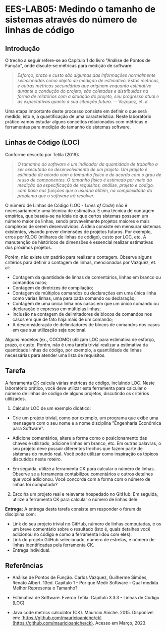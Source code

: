 # EES-LAB05: Medindo o tamanho de sistemas através do número de linhas de código


## Introdução

O trecho a seguir refere-se ao Capítulo 1 do livro "Análise de Pontos de Função", onde discute-se métricas para medição de software:

> _Esforço, prazo e custo são algumas das informações normalmente selecionadas como objeto de medição de estimativa. Estas métricas, e outras métricas secundárias que originam enquanto estimativa durante a condução do projeto, são coletadas e distribuídas na forma de relatórios com a situação do projeto, seu progresso atual e as expectativas quanto à sua situação futura._ -- Vazquez, et. al.

Uma etapa importante deste processo consiste em definir o que será medido, isto é, a quantificação de uma característica. Neste laboratório prático vamos estudar alguns conceitos relacionados com métricas e ferramentas para medição do tamanho de sistemas software.

## Linhas de Código (LOC)

Conforme descrito por Tetila (2019):

> _O tamanho do software é um indicador da quantidade de trabalho a ser executado no desenvolvimento de um projeto. Um projeto é estimado de acordo com o tamanho físico e de acordo com o grau de reuso de componentes. O tamanho físico é estimado por meio da medição da especificação de requisitos, análise, projeto e código, com base nas funções que o usuário obtém, na complexidade do problema que o software irá resolver._ 

O número de Linhas de Código (LOC - _Lines of Code_) não é necessariamente uma técnica de estimativa. É uma técnica de contagem empírica, que baseia-se na ideia de que certos sistemas possuem um número maior de linhas, sendo provavelmente projetos maiores e mais complexos de serem desenvolvidos. A ideia consiste em mensurar sistemas existentes, visando prever dimensões de projetos futuros. Por exemplo, erros por KLOC (milhares de linhas de código), custo por LOC, etc. A manutenção de históricos de dimensões é essencial realizar estimativas dos próximos projetos.

Porém, não existe um padrão para realizar a contagem. Observe alguns critérios para definir a contagem de linhas, mencionados por Vazquez, et. al:

* Contagem da quantidade de linhas de comentários, linhas em branco ou comandos nulos;
* Contagem de diretrizes de compilação;
* Contagem de múltiplos comandos ou declarações em uma única linha como várias linhas, uma para cada comando ou declaração;
* Contagem de uma única linha nos casos em que um único comando ou declaração é expresso em múltiplas linhas;
* Inclusão na contagem de delimitadores de blocos de comandos nos casos em que de fato haja mais de um comando;
* A desconsideração de delimitadores de blocos de comandos nos casos em que sua utilização seja opcional.

Alguns modelos (ex., COCOMO) utilizam LOC para estimativa de esforço, prazo, e custo. Porém, não é uma tarefa trivial realizar a estimativa da quantidade linhas de código, por exemplo, a quantilidade de linhas necessárias para atender uma lista de requisitos.

## Tarefa

A ferramenta [CK](https://github.com/mauricioaniche/ck) calcula várias métricas de código, incluindo LOC. Neste laboratório prático, você deve utilizar esta ferramenta para calcular o número de linhas de código de alguns projetos, discutindo os critérios utilizados.

1. Calcular LOC de um exemplo didático:

* Crie um projeto trivial, como por exemplo, um programa que exibe uma mensagem com o seu nome e a nome disciplina "Engenharia Econômica para Software". 

* Adicione comentários, altere a forma como o posicionamento das chaves é utilizado, adicione linhas em branco, etc. Em outras palavras, o seu projeto deve possuir diferentes trechos que fazem parte de sistemas do mundo real. Você pode utilizar como inspiração os tópicos discutidos neste roteiro. 

* Em seguida, utilize a ferramenta CK para calcular o número de linhas. Observe se a ferramenta contabilizou comentários e outros detalhes que você adicionou. Você concorda com a forma com o número de linhas foi computado?

2. Escolha um projeto real e relevante hospedado no GitHub. Em seguida, utilize a ferramenta CK para calcular o número de linhas dele.

**Entrega:** A entrega desta tarefa consiste em responder o fórum da disciplina com:
- Link do seu projeto trivial no GitHub, número de linhas computadas, e os um breve comentário sobre o resultado (isto é, quais detalhes você adicionou no código e como a ferramenta lidou com eles).
- Link do projeto GitHub selecionado, número de estrelas, e número de linhas identificadas pela ferramenta CK.
- Entrega individual.

## Referências

* Análise de Pontos de Função. Carlos Vazquez, Guilherme Simões, Renato Albert. 13ed. Capítulo 1 - Por que Medir Software - Qual medida Melhor Representa o Tamanho?

* Estimativa de Software. Everon Tetila. Capítulo 3.3.3 - Linhas de Código (LOC)

* Java code metrics calculator (CK). Maurício Aniche. 2015. Disponível em: [https://github.com/mauricioaniche/ck](https://github.com/mauricioaniche/ck). Acesso em Março, 2023.
